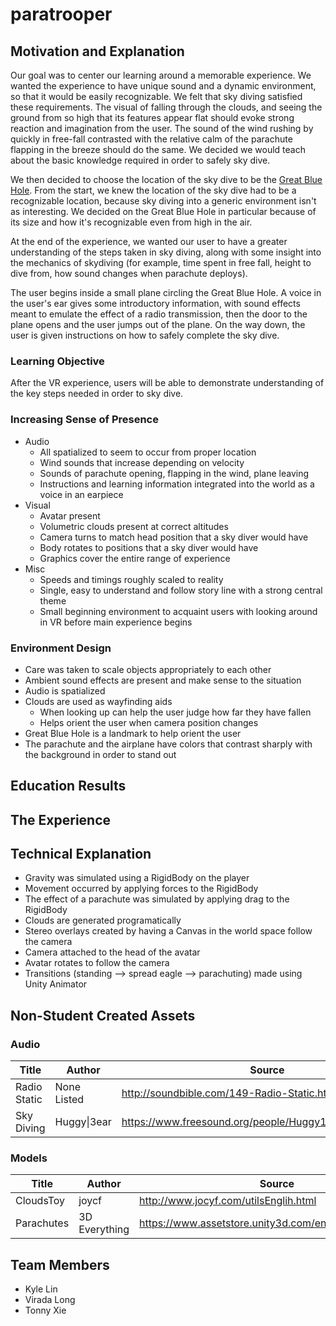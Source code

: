 # paratrooper
## Motivation and Explanation
Our goal was to center our learning around a memorable experience. We wanted the experience to have unique sound
and a dynamic environment, so that it would be easily recognizable. We felt that sky diving satisfied these requirements. The visual
of falling through the clouds, and seeing the ground from so high that its features appear flat should evoke strong reaction and
imagination from the user. The sound of the wind rushing by quickly in free-fall contrasted with the relative calm of the parachute
flapping in the breeze should do the same. We decided we would teach about the basic knowledge required in order to safely sky dive.

We then decided to choose the location of the sky dive to be the [Great Blue Hole](https://en.wikipedia.org/wiki/Great_Blue_Hole).
From the start, we knew the location of the sky dive had to be a recognizable location, because sky diving into a generic environment
isn't as interesting. We decided on the Great Blue Hole in particular because of its size and how it's recognizable even from high
in the air. 

At the end of the experience, we wanted our user to have a greater understanding of the steps taken in sky diving, along with some insight
into the mechanics of skydiving (for example, time spent in free fall, height to dive from, how sound changes when parachute deploys).

The user begins inside a small plane circling the Great Blue Hole.
A voice in the user's ear gives some introductory information, with sound effects meant to emulate the effect of a radio transmission, then
the door to the plane opens and the user jumps out of the plane. On the way down, the user is given instructions on how to safely complete
the sky dive.

### Learning Objective
After the VR experience, users will be able to demonstrate understanding of the key steps needed in order to sky dive.

### Increasing Sense of Presence
- Audio
    - All spatialized to seem to occur from proper location
    - Wind sounds that increase depending on velocity
    - Sounds of parachute opening, flapping in the wind, plane leaving
    - Instructions and learning information integrated into the world as a voice in an earpiece
- Visual
    - Avatar present
    - Volumetric clouds present at correct altitudes
    - Camera turns to match head position that a sky diver would have
    - Body rotates to positions that a sky diver would have
    - Graphics cover the entire range of experience
- Misc
    - Speeds and timings roughly scaled to reality
    - Single, easy to understand and follow story line with a strong central theme
    - Small beginning environment to acquaint users with looking around in VR before main experience begins

### Environment Design
- Care was taken to scale objects appropriately to each other
- Ambient sound effects are present and make sense to the situation
- Audio is spatialized
- Clouds are used as wayfinding aids
    - When looking up can help the user judge how far they have fallen
    - Helps orient the user when camera position changes
- Great Blue Hole is a landmark to help orient the user
- The parachute and the airplane have colors that contrast sharply with the background in order to stand out

## Education Results
## The Experience
## Technical Explanation
- Gravity was simulated using a RigidBody on the player
- Movement occurred by applying forces to the RigidBody
- The effect of a parachute was simulated by applying drag to the RigidBody
- Clouds are generated programatically
- Stereo overlays created by having a Canvas in the world space follow the camera
- Camera attached to the head of the avatar
- Avatar rotates to follow the camera
- Transitions (standing --> spread eagle --> parachuting) made using Unity Animator

## Non-Student Created Assets
### Audio
| Title | Author | Source |
| --- | --- | --- |
| Radio Static | None Listed | http://soundbible.com/149-Radio-Static.html |
| Sky Diving | Huggy\|3ear | https://www.freesound.org/people/Huggy13ear/packs/8657/ |
### Models
| Title | Author | Source |
| --- | --- | --- |
| CloudsToy | joycf | http://www.jocyf.com/utilsEnglih.html |
| Parachutes | 3D Everything | https://www.assetstore.unity3d.com/en/#!/content/40565 |
## Team Members
- Kyle Lin
- Virada Long
- Tonny Xie
